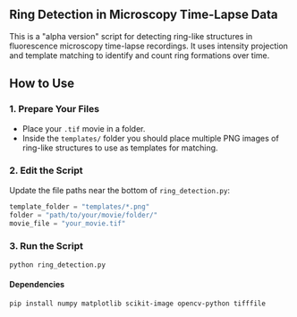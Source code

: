 ## Ring Detection in Microscopy Time-Lapse Data

This is a "alpha version" script for detecting ring-like structures in fluorescence microscopy time-lapse recordings. It uses intensity projection and template matching to identify and count ring formations over time.

## How to Use

### 1. Prepare Your Files
- Place your `.tif` movie in a folder.
- Inside the `templates/` folder you should place multiple PNG images of ring-like structures to use as templates for matching.

### 2. Edit the Script

Update the file paths near the bottom of `ring_detection.py`:

```python
template_folder = "templates/*.png"
folder = "path/to/your/movie/folder/"
movie_file = "your_movie.tif"
```

### 3. Run the Script
`python ring_detection.py`

#### Dependencies
`pip install numpy matplotlib scikit-image opencv-python tifffile`
